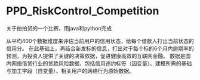# PPD_RiskControl_Competition
关于拍拍贷的一个比赛，用java和python完成

从平均400个数据维度来评估当前用户的信用状态，给每个借款人打出当前状态的信用分。
在此基础上，再结合新发标的信息，打出对于每个标的6个月内逾期率的预测，为投资人提供了关键的决策依据，促进健康高效的互联网金融。
数据是国内网络借贷行业的贷款风险数据，包括信用违约标签（因变量）、建模所需的基础与加工字段（自变量）、相关用户的网络行为原始数据。
